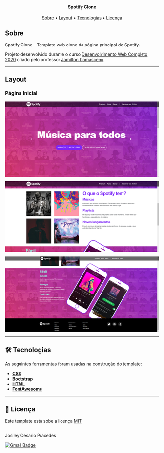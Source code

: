 <h4 align="center"> 
	Spotify Clone
</h4>

<p align="center">
	<a href="#-sobre">Sobre</a> •
	<a href="#-layout">Layout</a> •
  <a href="#-tecnologias">Tecnologias</a> • 
 	<a href="#-licença">Licença</a>
</p>


## Sobre

 Spotify Clone - Template web clone da página principal do Spotify. 

Projeto desenvolvido durante o curso [Desenvolvimento Web Completo 2020](https://www.udemy.com/share/101WqGBUIZd19TRnQ=/) criado pelo professor [Jamilton Damasceno](https://jamiltondamasceno.com.br/).

---

## Layout

### Página Inicial

<p align="center" style="display: flex; align-items: flex-start; justify-content: center;">
  	<img alt="Página inicial" src="/.github/screenshots/index1.png" width="100%">
</p>
<p align="center" style="display: flex; align-items: flex-start; justify-content: center;">
  	<img alt="Página inicial" src="/.github/screenshots/index2.png" width="100%">
</p>
<p align="center" style="display: flex; align-items: flex-start; justify-content: center;">
  	<img alt="Página inicial" src="/.github/screenshots/index3.png" width="100%">
</p>

---

## 🛠 Tecnologias

As seguintes ferramentas foram usadas na construção do template:

- **[CSS](https://developer.mozilla.org/pt-BR/docs/Web/CSS)**
- **[Bootstrap](https://getbootstrap.com.br/)**
- **[HTML](https://developer.mozilla.org/pt-BR/docs/Web/HTML)**
- **[FontAwesome](https://fontawesome.com/)**

---

## 📝 Licença

Este template esta sobe a licença [MIT](./LICENSE.md).

 <br />
  Josiley Cesario Praxedes
 <br />

[![Gmail Badge](https://img.shields.io/badge/-josileycpraxedes@gmail.com-black?style=flat-square&logo=Gmail&logoColor=white&link=mailto:josileycpraxedes@gmail.com)](mailto:josileycpraxedes@gmail.com)